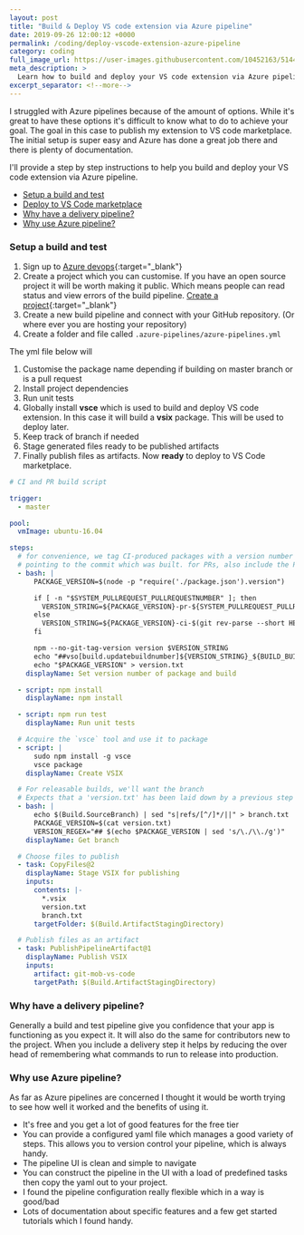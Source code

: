 ```yaml
---
layout: post
title: "Build & Deploy VS code extension via Azure pipeline"
date: 2019-09-26 12:00:12 +0000
permalink: /coding/deploy-vscode-extension-azure-pipeline
category: coding
full_image_url: https://user-images.githubusercontent.com/10452163/51446144-cc3b6f80-1d05-11e9-87fa-96622a25eedc.gif
meta_description: >
  Learn how to build and deploy your VS code extension via Azure pipeline
excerpt_separator: <!--more-->
---
```


I struggled with Azure pipelines because of the amount of options. While it's great to have these options it's difficult to know what to do to achieve your goal. The goal in this case to publish my extension to VS code marketplace. The initial setup is super easy and Azure has done a great job there and there is plenty of documentation.

I'll provide a step by step instructions to help you build and deploy your VS code extension via Azure pipeline.

<!--more-->

- [Setup a build and test]()
- [Deploy to VS Code marketplace]()
- [Why have a delivery pipeline?]()
- [Why use Azure pipeline?]()

### Setup a build and test

1. Sign up to [Azure devops](https://azure.microsoft.com/en-gb/services/devops/){:target="\_blank"}
1. Create a project which you can customise. If you have an open source project it will be worth making it public. Which means people can read status and view errors of the build pipeline. [Create a project](https://docs.microsoft.com/en-us/azure/devops/organizations/projects/create-project?view=azure-devops){:target="\_blank"}
1. Create a new build pipeline and connect with your GitHub repository. (Or where ever you are hosting your repository)
1. Create a folder and file called `.azure-pipelines/azure-pipelines.yml`

The yml file below will

1. Customise the package name depending if building on master branch or is a pull request
1. Install project dependencies
1. Run unit tests
1. Globally install **vsce** which is used to build and deploy VS code extension. In this case it will build a **vsix** package. This will be used to deploy later.
1. Keep track of branch if needed
1. Stage generated files ready to be published artifacts
1. Finally publish files as artifacts. Now **ready** to deploy to VS Code marketplace.

```yml
# CI and PR build script

trigger:
  - master

pool:
  vmImage: ubuntu-16.04

steps:
  # for convenience, we tag CI-produced packages with a version number
  # pointing to the commit which was built. for PRs, also include the PR #.
  - bash: |
      PACKAGE_VERSION=$(node -p "require('./package.json').version")

      if [ -n "$SYSTEM_PULLREQUEST_PULLREQUESTNUMBER" ]; then
        VERSION_STRING=${PACKAGE_VERSION}-pr-${SYSTEM_PULLREQUEST_PULLREQUESTNUMBER}-$(git rev-parse --short HEAD)
      else
        VERSION_STRING=${PACKAGE_VERSION}-ci-$(git rev-parse --short HEAD)
      fi

      npm --no-git-tag-version version $VERSION_STRING
      echo "##vso[build.updatebuildnumber]${VERSION_STRING}_${BUILD_BUILDID}"
      echo "$PACKAGE_VERSION" > version.txt
    displayName: Set version number of package and build

  - script: npm install
    displayName: npm install

  - script: npm run test
    displayName: Run unit tests

  # Acquire the `vsce` tool and use it to package
  - script: |
      sudo npm install -g vsce
      vsce package
    displayName: Create VSIX

  # For releasable builds, we'll want the branch
  # Expects that a 'version.txt' has been laid down by a previous step
  - bash: |
      echo $(Build.SourceBranch) | sed "s|refs/[^/]*/||" > branch.txt
      PACKAGE_VERSION=$(cat version.txt)
      VERSION_REGEX="## $(echo $PACKAGE_VERSION | sed 's/\./\\./g')"
    displayName: Get branch

  # Choose files to publish
  - task: CopyFiles@2
    displayName: Stage VSIX for publishing
    inputs:
      contents: |-
        *.vsix
        version.txt
        branch.txt
      targetFolder: $(Build.ArtifactStagingDirectory)

  # Publish files as an artifact
  - task: PublishPipelineArtifact@1
    displayName: Publish VSIX
    inputs:
      artifact: git-mob-vs-code
      targetPath: $(Build.ArtifactStagingDirectory)
```

### Why have a delivery pipeline?

Generally a build and test pipeline give you confidence that your app is functioning as you expect it. It will also do the same for contributors new to the project. When you include a delivery step it helps by reducing the over head of remembering what commands to run to release into production.

### Why use Azure pipeline?

As far as Azure pipelines are concerned I thought it would be worth trying to see how well it worked and the benefits of using it.

- It's free and you get a lot of good features for the free tier
- You can provide a configured yaml file which manages a good variety of steps. This allows you to version control your pipeline, which is always handy.
- The pipeline UI is clean and simple to navigate
- You can construct the pipeline in the UI with a load of predefined tasks then copy the yaml out to your project.
- I found the pipeline configuration really flexible which in a way is good/bad
- Lots of documentation about specific features and a few get started tutorials which I found handy.
